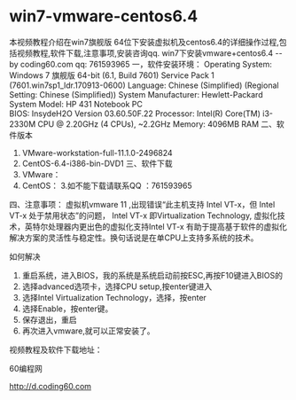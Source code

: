 # win7-vmware-centos6.4
本视频教程介绍在win7旗舰版 64位下安装虚拟机及centos6.4的详细操作过程,包括视频教程,软件下载,注意事项,安装咨询qq.
win7下安装vmware+centos6.4
--by coding60.com qq: 761593965
一，软件安装环境：
  Operating System: Windows 7 旗舰版 64-bit (6.1, Build 7601) Service Pack 1 (7601.win7sp1_ldr.170913-0600)
  Language: Chinese (Simplified) (Regional Setting: Chinese (Simplified))
System Manufacturer: Hewlett-Packard
 System Model: HP 431 Notebook PC              
 BIOS: InsydeH2O Version 03.60.50F.22
 Processor: Intel(R) Core(TM) i3-2330M CPU @ 2.20GHz (4 CPUs), ~2.2GHz
 Memory: 4096MB RAM
二、软件版本
1. VMware-workstation-full-11.1.0-2496824
2. CentOS-6.4-i386-bin-DVD1
三、软件下载
1. VMware：
2. CentOS：
3.如不能下载请联系QQ ：761593965

四、注意事项：
虚拟机vmware 11 ,出现错误“此主机支持 Intel VT-x，但 Intel VT-x 处于禁用状态”的问题，
 Intel VT-x 即Virtualization Technology, 虚拟化技术，英特尔处理器内更出色的虚拟化支持Intel VT-x 有助于提高基于软件的虚拟化解决方案的灵活性与稳定性。换句话说是在单CPU上支持多系统的技术。

如何解决
1.	重启系统，进入BIOS，我的系统是系统启动前按ESC,再按F10键进入BIOS的
2.	选择advanced选项卡，选择CPU setup,按enter键进入
3.	选择Intel Virtualization Technology，选择，按enter
4.	选择Enable，按enter键。 
5.	保存退出，重启 
6.	再次进入vmware,就可以正常安装了。




视频教程及软件下载地址：

60编程网

http://d.coding60.com
 

